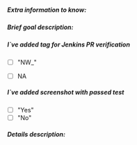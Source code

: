 ##### Extra information to know:

##### Brief goal description:

##### I`ve added tag for Jenkins PR verification
 - [ ] "NW_"
 - [ ] NA
 
 
##### I`ve added screenshot with passed test
 - [ ] "Yes"
 - [ ] "No"
 
##### Details description:  

